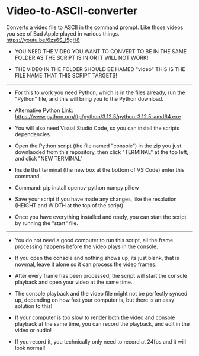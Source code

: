 # Video-to-ASCII-converter
Converts a video file to ASCII in the command prompt. Like those videos you see of Bad Apple played in various things.  https://youtu.be/6zs6S_I5gH8


 - YOU NEED THE VIDEO YOU WANT TO CONVERT TO BE IN THE SAME FOLDER AS THE SCRIPT IS IN OR IT WILL NOT WORK!

 - THE VIDEO IN THE FOLDER SHOULD BE HAMED "video" THIS IS THE FILE NAME THAT THIS SCRIPT TARGETS!

----------------------------------------------------------------------------------------------------------------------------------------------------------------------------------------------------------------------------------------------------------------------------------------------------------------------------

 - For this to work you need Python, which is in the files already, run the "Python" file, and this will bring you to the Python download.

 - Alternative Python Link: https://www.python.org/ftp/python/3.12.5/python-3.12.5-amd64.exe

 - You will also need Visual Studio Code, so you can install the scripts dependencies.

 - Open the Python script (the file named "console") in the zip you just downlaoded from this repository, then click "TERMINAL" at the top left, and click "NEW TERMINAL"

 - Inside that terminal (the new box at the bottom of VS Code) enter this command.

 - Command: pip install opencv-python numpy pillow

 - Save your script if you have made any changes, like the resolution (HEIGHT and WIDTH at the top of the script).

 - Once you have everything installed and ready, you can start the script by running the "start" file.

----------------------------------------------------------------------------------------------------------------------------------------------------------------------------------------------------------------------------------------------------------------------------------------------------------------------------

 - You do not need a good computer to run this script, all the frame processing happens before the video plays in the console.

 - If you open the console and nothing shows up, its just blank, that is nowmal, leave it alone so it can process the video frames.

 - After every frame has been processed, the script will start the console playback and open your video at the same time.

 - The console playback and the video file might not be perfectly synced up, depending on how fast your computer is, but there is an easy solution to this!

 - If your computer is too slow to render both the video and console playback at the same time, you can record the playback, and edit in the video or audio!

 - If you record it, you technically only need to record at 24fps and it will look normal!
